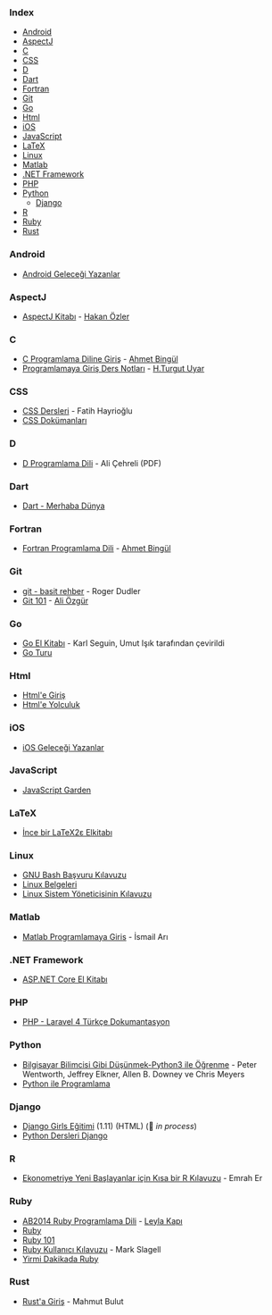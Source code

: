 ### Index

* [Android](#android)
* [AspectJ](#aspectj)
* [C](#c)
* [CSS](#css)
* [D](#d)
* [Dart](#dart)
* [Fortran](#fortran)
* [Git](#git)
* [Go](#go)
* [Html](#html)
* [iOS](#ios)
* [JavaScript](#javascript)
* [LaTeX](#latex)
* [Linux](#linux)
* [Matlab](#matlab)
* [.NET Framework](#net-framework)
* [PHP](#php)
* [Python](#python)
  * [Django](#django)
* [R](#r)
* [Ruby](#ruby)
* [Rust](#rust)


### Android

* [Android Geleceği Yazanlar](https://gelecegiyazanlar.turkcell.com.tr/konu/android)


### AspectJ

* [AspectJ Kitabı](http://kodcu.com/aspectj-ebook) - [Hakan Özler](https://kodcu.com/author/hakan-ozler)


### C

* [C Programlama Diline Giriş](http://www1.gantep.edu.tr/~bingul/c/index.php) - [Ahmet Bingül](http://www1.gantep.edu.tr/~bingul)
* [Programlamaya Giriş Ders Notları](http://web.itu.edu.tr/uyar/programlama) - [H.Turgut Uyar](http://web.itu.edu.tr/uyar)


### CSS

* [CSS Dersleri](http://fatihhayrioglu.com/css-dersleri/) - Fatih Hayrioğlu
* [CSS Dokümanları](http://sercaneraslan.com/css/)


### D

* [D Programlama Dili](http://ddili.org/ders/d/D_Programlama_Dili.pdf) - Ali Çehreli (PDF)


### Dart

* [Dart - Merhaba Dünya](http://dartogreniyorum.blogspot.com.tr/2013/03/yeniden-dart.html?view=sidebar)


### Fortran

* [Fortran Programlama Dili](http://www1.gantep.edu.tr/~bingul/f95/index.php) - [Ahmet Bingül](http://www1.gantep.edu.tr/~bingul)


### Git

* [git - basit rehber](http://rogerdudler.github.io/git-guide/index.tr.html) - Roger Dudler
* [Git 101](https://www.gitbook.com/book/aliozgur/git101/details) - [Ali Özgür](https://github.com/aliozgur)


### Go

* [Go El Kitabı](https://github.com/umutphp/the-little-go-book) - Karl Seguin, Umut Işık tarafından çevirildi
* [Go Turu](https://go-tour-turkish.appspot.com/welcome/1)


### Html

* [Html'e Giriş](http://www.htmldersleri.org)
* [Html'e Yolculuk](https://github.com/paufsc/journey-to-html)


### iOS

* [iOS Geleceği Yazanlar](https://gelecegiyazanlar.turkcell.com.tr/konu/ios)


### JavaScript

* [JavaScript Garden](http://bonsaiden.github.io/JavaScript-Garden/tr)


### LaTeX

* [İnce bir LaTeX2ε Elkitabı](http://www.ctan.org/tex-archive/info/lshort/turkish)


### Linux

* [GNU Bash Başvuru Kılavuzu](http://belgeler.org/bashref/bashref.html)
* [Linux Belgeleri](http://belgeler.org/howto/howtos.html)
* [Linux Sistem Yöneticisinin Kılavuzu](http://belgeler.org/sag/sag.html)


### Matlab

* [Matlab Programlamaya Giris](http://ismailari.com/blog/matlab-programlamaya-giris) - İsmail Arı


### .NET Framework

* [ASP.NET Core El Kitabı](https://sahin.gitbook.io/asp-net-core-el-kitab)


### PHP

* [PHP - Laravel 4 Türkçe Dokumantasyon](https://leanpub.com/laravel4-tr)


### Python

* [Bilgisayar Bilimcisi Gibi Düşünmek-Python3 ile Öğrenme](http://ofenerci.github.io/thinkcspy-tr) - Peter Wentworth, Jeffrey Elkner, Allen B. Downey ve Chris Meyers
* [Python ile Programlama](https://belgeler.yazbel.com/python-istihza)


### Django

* [Django Girls Eğitimi](https://tutorial.djangogirls.org/tr) (1.11) (HTML) (:construction: *in process*)
* [Python Dersleri Django](https://www.pythondersleri.com/p/django-egitim-serisi.html)


### R

* [Ekonometriye Yeni Başlayanlar için Kısa bir R Kılavuzu](https://github.com/emraher/eybkbrk) - Emrah Er


### Ruby

* [AB2014 Ruby Programlama Dili](https://github.com/leylaKapi/AB2014-Ruby-Programlama-Dili/blob/master/Ruby_AB2014.md) - [Leyla Kapı](http://www.leylakapi.com)
* [Ruby](https://www.ruby-lang.org/tr)
* [Ruby 101](https://www.gitbook.com/book/vigo/ruby-101/details)
* [Ruby Kullanıcı Kılavuzu](http://www.belgeler.org/uygulamalar/ruby/ruby-ug.html) - Mark Slagell
* [Yirmi Dakikada Ruby](https://www.ruby-lang.org/tr/documentation/quickstart)


### Rust

* [Rust'a Giriş](http://bit.ly/rustagiris) - Mahmut Bulut

